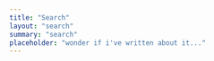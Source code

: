 ```yaml
---
title: "Search"
layout: "search"
summary: "search"
placeholder: "wonder if i've written about it..."
---
```

